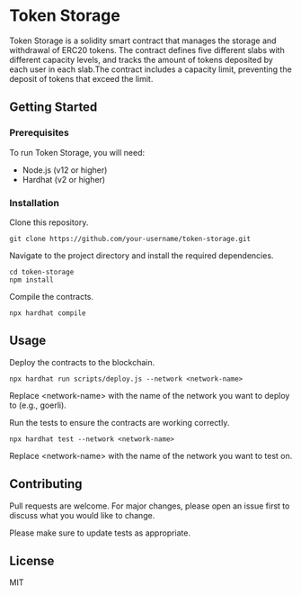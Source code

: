 
<h1>Token Storage</h1>

<p>Token Storage is a solidity smart contract that manages the storage and withdrawal of ERC20 tokens. The contract defines five different slabs with different capacity levels, and tracks the amount of tokens deposited by each user in each slab.The contract includes a capacity limit, preventing the deposit of tokens that exceed the limit.
</p>

<h2>Getting Started</h2>

<h3>Prerequisites</h3>

<p>To run Token Storage, you will need:</p>

<ul>
  <li>Node.js (v12 or higher)</li>
  <li>Hardhat (v2 or higher)</li>
</ul>

<h3>Installation</h3>

<p>Clone this repository.</p>

<pre><code>git clone https://github.com/your-username/token-storage.git</code></pre>

<p>Navigate to the project directory and install the required dependencies.</p>

<pre><code>cd token-storage
npm install</code></pre>

<p>Compile the contracts.</p>

<pre><code>npx hardhat compile</code></pre>

<h2>Usage</h2>

<p>Deploy the contracts to the blockchain.</p>

<pre><code>npx hardhat run scripts/deploy.js --network &lt;network-name&gt;</code></pre>

<p>Replace &lt;network-name&gt; with the name of the network you want to deploy to (e.g., goerli).</p>

<p>Run the tests to ensure the contracts are working correctly.</p>

<pre><code>npx hardhat test --network &lt;network-name&gt;</code></pre>

<p>Replace &lt;network-name&gt; with the name of the network you want to test on.</p>

<h2>Contributing</h2>

<p>Pull requests are welcome. For major changes, please open an issue first to discuss what you would like to change.</p>

<p>Please make sure to update tests as appropriate.</p>

<h2>License</h2>

<p>MIT</p>
